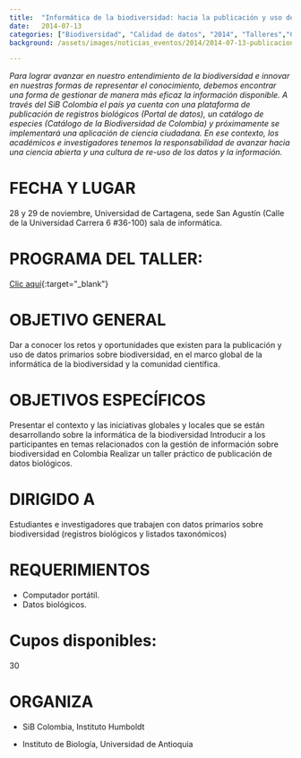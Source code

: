 ```yaml
---
title:  "Informática de la biodiversidad: hacia la publicación y uso de datos primarios sobre biodiversidad"
date:   2014-07-13
categories: ["Biodiversidad", "Calidad de datos", "2014", "Talleres","Convocatorias"]
background: /assets/images/noticias_eventos/2014/2014-07-13-publicacion-uso-datos-primarios.jpg

---
```


*Para lograr avanzar en nuestro entendimiento de la biodiversidad e innovar en nuestras formas de representar el conocimiento, debemos encontrar una forma de gestionar de manera más eficaz la información disponible. A través del SiB Colombia el país ya cuenta con una plataforma de publicación de registros biológicos (Portal de datos), un catálogo de especies (Catálogo de la Biodiversidad de Colombia) y próximamente se implementará una aplicación de ciencia ciudadana. En ese contexto, los académicos e investigadores tenemos la responsabilidad de avanzar hacia una ciencia abierta y una cultura de re-uso de los datos y la información.*  

# FECHA Y LUGAR

28 y 29 de noviembre, Universidad de Cartagena, sede San Agustín (Calle de la Universidad Carrera 6 #36-100) sala de informática. 

# PROGRAMA DEL TALLER:

[Clic aquí](https://docs.google.com/a/humboldt.org.co/document/d/19kv8OV9Bc3urk7lp6fnU17VfS5rJihL9-CPm-gSsxX8/edit){:target="_blank"}  

# OBJETIVO GENERAL

Dar a conocer los retos y oportunidades que existen para la publicación y uso de datos primarios sobre biodiversidad, en el marco global de la informática de la biodiversidad y la comunidad científica.  

# OBJETIVOS ESPECÍFICOS

Presentar el contexto y las iniciativas globales y locales que se están desarrollando sobre la informática de la biodiversidad Introducir a los participantes en temas relacionados con la gestión de información sobre biodiversidad en Colombia Realizar un taller práctico de publicación de datos biológicos.

# DIRIGIDO A

Estudiantes e investigadores que trabajen con datos primarios sobre biodiversidad (registros biológicos y listados taxonómicos)

# REQUERIMIENTOS

+ Computador portátil.
+ Datos biológicos.  

# Cupos disponibles: 

30

# ORGANIZA

* SiB Colombia, Instituto Humboldt

* Instituto de Biología, Universidad de Antioquia


